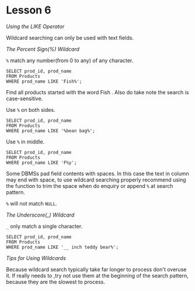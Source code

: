 # Lesson 6

*Using the LIKE Operator*

Wildcard searching can only be used with text fields.

*The Percent Sign(%) Wildcard*

`%` match any number(from 0 to any) of any character.

```
SELECT prod_id, prod_name
FROM Products
WHERE prod_name LIKE 'Fish%';
```

Find all products started with the word Fish . Also do take note the search is case-sensitive.

Use `%` on both sides.

```
SELECT prod_id, prod_name
FROM Products
WHERE prod_name LIKE '%bean bag%';
```

Use `%` in middle.

```
SELECT prod_id, prod_name
FROM Products
WHERE prod_name LIKE 'F%y';
```

Some DBMSs pad field contents with spaces. In this case the text in column may end with space, to use wildcard searching
properly recommend using the function to trim the space when do enquiry or append `%` at search pattern.

`%` will not match `NULL`.

*The Underscore(_) Wildcard*

`_` only match a single character.

```
SELECT prod_id, prod_name
FROM Products
WHERE prod_name LIKE '__ inch teddy bear%';
```

*Tips for Using Wildcards*

Because wildcard search typically take far longer to process don't overuse it. If really needs to ,try not use them at
the beginning of the search pattern, because they are the slowest to process.
